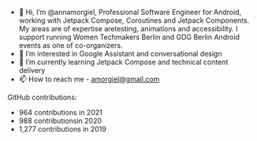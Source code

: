 - 👋 Hi, I’m @annamorgiel, Professional Software Engineer for Android, working with Jetpack Compose, Coroutines and Jetpack Components. 
My areas are of expertise aretesting, animations and accessibility. I support running Women Techmakers Berlin and GDG Berlin Android events as one of co-organizers.
- 👀 I’m interested in Google Assistant and conversational design
- 🌱 I’m currently learning Jetpack Compose and technical content delivery
- 📫 How to reach me - amorgiel@gmail.com

GitHub contributions:
- 964 contributions in 2021
- 988 contributionsin 2020
- 1,277 contributions in 2019

<!---
annamorgiel/annamorgiel is a ✨ special ✨ repository because its `README.md` (this file) appears on your GitHub profile.
You can click the Preview link to take a look at your changes.
--->
